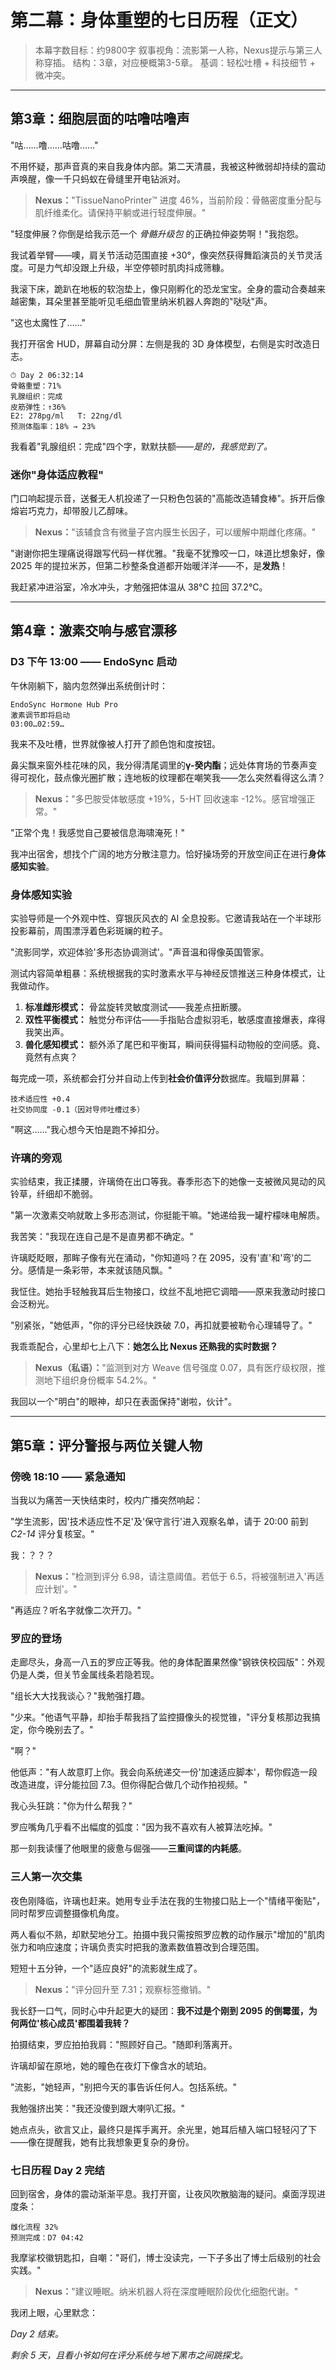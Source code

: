 # 第二幕：身体重塑的七日历程（正文）

> 本幕字数目标：约9800字
> 叙事视角：流影第一人称，Nexus提示与第三人称穿插。
> 结构：3章，对应梗概第3-5章。
> 基调：轻松吐槽 + 科技细节 + 微冲突。

---

## 第3章：细胞层面的咕噜咕噜声

"咕……噜……咕噜……"

不用怀疑，那声音真的来自我身体内部。第二天清晨，我被这种微弱却持续的震动声唤醒，像一千只蚂蚁在骨缝里开电钻派对。

> **Nexus：**"TissueNanoPrinter™ 进度 46%，当前阶段：骨骼密度重分配与肌纤维柔化。请保持平躺或进行轻度伸展。"

"轻度伸展？你倒是给我示范一个 *骨骼升级包* 的正确拉伸姿势啊！"我抱怨。

我试着举臂——噢，肩关节活动范围直接 +30°，像突然获得舞蹈演员的关节灵活度。可是力气却没跟上升级，半空停顿时肌肉抖成筛糠。

我滚下床，跪趴在地板的软泡垫上，像只刚孵化的恐龙宝宝。全身的震动合奏越来越密集，耳朵里甚至能听见毛细血管里纳米机器人奔跑的"哒哒"声。

"这也太魔性了……"

我打开宿舍 HUD，屏幕自动分屏：左侧是我的 3D 身体模型，右侧是实时改造日志。

```
⏱ Day 2 06:32:14
骨骼重塑：71%
乳腺组织：完成
皮筋弹性：↑36%
E2: 278pg/ml   T: 22ng/dl
预测体脂率：18% → 23%
```

我看着"乳腺组织：完成"四个字，默默扶额——*是的，我感觉到了。*

### 迷你"身体适应教程"

门口响起提示音，送餐无人机投递了一只粉色包装的"高能改造辅食棒"。拆开后像熔岩巧克力，却带股儿乙醇味。

> **Nexus：**"该辅食含有微量子宫内膜生长因子，可以缓解中期雌化疼痛。"

"谢谢你把生理痛说得跟写代码一样优雅。"我毫不犹豫咬一口，味道比想象好，像 2025 年的提拉米苏，但第二秒整条食道都开始暖洋洋——不，是**发热**！

我赶紧冲进浴室，冷水冲头，才勉强把体温从 38°C 拉回 37.2°C。


---

## 第4章：激素交响与感官漂移

### D3 下午 13:00 —— EndoSync 启动

午休刚躺下，脑内忽然弹出系统倒计时：

```
EndoSync Hormone Hub Pro
激素调节即将启动
03:00…02:59…
```

我来不及吐槽，世界就像被人打开了颜色饱和度按钮。

鼻尖飘来窗外桂花味的风，我分得清尾调里的**γ-癸内酯**；远处体育场的节奏声变得可视化，鼓点像光圈扩散；连地板的纹理都在嘲笑我——怎么突然看得这么清？

> **Nexus：**"多巴胺受体敏感度 +19%，5-HT 回收速率 -12%。感官增强正常。"

"正常个鬼！我感觉自己要被信息海啸淹死！"

我冲出宿舍，想找个广阔的地方分散注意力。恰好操场旁的开放空间正在进行**身体感知实验**。

### 身体感知实验

实验导师是一个外观中性、穿银灰风衣的 AI 全息投影。它邀请我站在一个半球形投影幕前，周围漂浮着色彩斑斓的粒子。

"流影同学，欢迎体验'多形态协调测试'。"声音温和得像英国管家。

测试内容简单粗暴：系统根据我的实时激素水平与神经反馈推送三种身体模式，让我做动作。

1. **标准雌形模式：** 骨盆旋转灵敏度测试——我差点扭断腰。
2. **双性平衡模式：** 触觉分布评估——手指贴合虚拟羽毛，敏感度直接爆表，痒得我笑出声。
3. **兽化感知模式：** 额外添了尾巴和平衡耳，瞬间获得猫科动物般的空间感。竟、竟然有点爽？

每完成一项，系统都会打分并自动上传到**社会价值评分**数据库。我瞄到屏幕：

```
技术适应性 +0.4
社交协同度 -0.1（因对导师吐槽过多）
```

"啊这……"我心想今天怕是跑不掉扣分。

### 许璃的旁观

实验结束，我正揉腰，许璃倚在出口等我。春季形态下的她像一支被微风晃动的风铃草，纤细却不脆弱。

"第一次激素交响就敢上多形态测试，你挺能干嘛。"她递给我一罐柠檬味电解质。

我苦笑："我现在连自己是不是直男都不确定。"

许璃眨眨眼，那眸子像有光在涌动，"你知道吗？在 2095，没有'直'和'弯'的二分。感情是一条彩带，本来就该随风飘。"

我怔住。她抬手轻触我耳后生物接口，纹丝不乱地把它调暗——原来我激动时接口会泛粉光。

"别紧张，"她低声，"你的评分已经快跌破 7.0，再扣就要被勒令心理辅导了。"

我乖乖配合，心里却七上八下：**她怎么比 Nexus 还熟我的实时数据？**

> **Nexus（私语）：**"监测到对方 Weave 信号强度 0.07，具有医疗级权限，推测地下组织身份概率 54.2%。"

我回以一个"明白"的眼神，却只在表面保持"谢啦，伙计"。


---

## 第5章：评分警报与两位关键人物

### 傍晚 18:10 —— 紧急通知

当我以为痛苦一天快结束时，校内广播突然响起：

"学生流影，因'技术适应性不足'及'保守言行'进入观察名单，请于 20:00 前到 *C2-14* 评分复核室。"

我：？？？

> **Nexus：**"检测到评分 6.98，请注意阈值。若低于 6.5，将被强制进入'再适应计划'。"

"再适应？听名字就像二次开刀。"

### 罗应的登场

走廊尽头，身高一八五的罗应正等我。他的身体配置果然像"钢铁侠校园版"：外观仍是人类，但关节金属线条若隐若现。

"组长大大找我谈心？"我勉强打趣。

"少来。"他语气平静，却抬手帮我挡了监控摄像头的视觉锥，"评分复核那边我搞定，你今晚别去了。"

"啊？"

他低声："有人故意盯上你。我会向系统递交一份'加速适应脚本'，帮你假造一段改造进度，评分能拉回 7.3。但你得配合做几个动作拍视频。"

我心头狂跳："你为什么帮我？"

罗应嘴角几乎看不出幅度的弧度："因为我不喜欢有人被算法吃掉。"

那一刻我读懂了他眼里的疲惫与倔强——**三重间谍的内耗感**。

### 三人第一次交集

夜色刚降临，许璃也赶来。她用专业手法在我的生物接口贴上一个"情绪平衡贴"，同时帮罗应调整摄像机角度。

两人看似不熟，却默契地分工。拍摄中我只需按照罗应教的动作展示"增加的"肌肉张力和响应速度；许璃负责实时把我的激素数值篡改到合理范围。

短短十五分钟，一个"适应良好"的流影就生成了。

> **Nexus：**"评分回升至 7.31；观察标签撤销。"

我长舒一口气，同时心中升起更大的疑团：**我不过是个刚到 2095 的倒霉蛋，为何两位'核心成员'都围着我转？**

拍摄结束，罗应拍拍我肩："照顾好自己。"随即利落离开。

许璃却留在原地，她的瞳色在夜灯下像含水的琥珀。

"流影，"她轻声，"别把今天的事告诉任何人。包括系统。"

我勉强挤出笑："我还没傻到跟大喇叭汇报。"

她点点头，欲言又止，最终只是挥手离开。余光里，她耳后植入端口轻轻闪了下——像在提醒我，她有比我想象更复杂的身份。

### 七日历程 Day 2 完结

回到宿舍，身体的震动渐渐平息。我打开窗，让夜风吹散脑海的疑问。桌面浮现进度条：

```
雌化流程 32%
预测完成：D7 04:42
```

我摩挲校徽钥匙扣，自嘲："哥们，博士没读完，一下子多出了博士后级别的社会实践。"

> **Nexus：**"建议睡眠。纳米机器人将在深度睡眠阶段优化细胞代谢。"

我闭上眼，心里默念：

*Day 2 结束。*

*剩余 5 天，且看小爷如何在评分系统与地下黑市之间跳探戈。* 